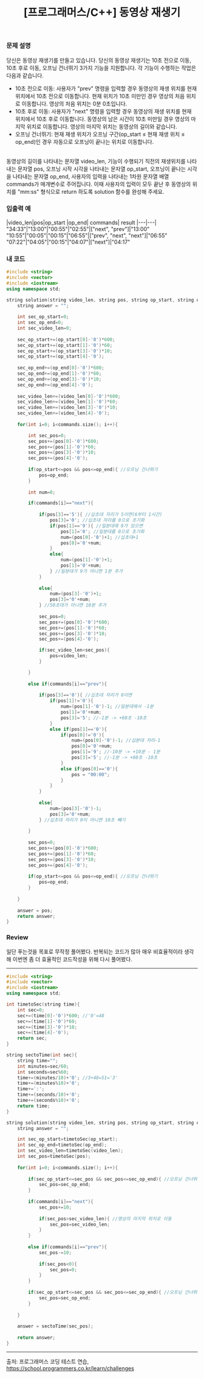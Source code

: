 ﻿---
#classes: wide
#toc: true
#toc_label: "My Table of Contents"
#toc_icon: "cog"
#layout: post
title: "[프로그래머스/C++] 동영상 재생기"
#date: "2024-10-03 00:00:00 +0900"
last_modified_at: "2024-10-03 00:00:00 +0900"
categories: 
    - Jekyll #["프로그래머스"]
#tags: ["cpp", "lv0"]
posts: 2017
---

### 문제 설명
당신은 동영상 재생기를 만들고 있습니다. 당신의 동영상 재생기는 10초 전으로 이동, 10초 후로 이동, 오프닝 건너뛰기 3가지 기능을 지원합니다. 각 기능이 수행하는 작업은 다음과 같습니다.

- 10초 전으로 이동: 사용자가 "prev" 명령을 입력할 경우 동영상의 재생 위치를 현재 위치에서 10초 전으로 이동합니다. 현재 위치가 10초 미만인 경우 영상의 처음 위치로 이동합니다. 영상의 처음 위치는 0분 0초입니다.
- 10초 후로 이동: 사용자가 "next" 명령을 입력할 경우 동영상의 재생 위치를 현재 위치에서 10초 후로 이동합니다. 동영상의 남은 시간이 10초 미만일 경우 영상의 마지막 위치로 이동합니다. 영상의 마지막 위치는 동영상의 길이와 같습니다.
- 오프닝 건너뛰기: 현재 재생 위치가 오프닝 구간(op_start ≤ 현재 재생 위치 ≤ op_end)인 경우 자동으로 오프닝이 끝나는 위치로 이동합니다.

<br/>동영상의 길이를 나타내는 문자열 video_len, 기능이 수행되기 직전의 재생위치를 나타내는 문자열 pos, 오프닝 시작 시각을 나타내는 문자열 op_start, 오프닝이 끝나는 시각을 나타내는 문자열 op_end, 사용자의 입력을 나타내는 1차원 문자열 배열 commands가 매개변수로 주어집니다. 이때 사용자의 입력이 모두 끝난 후 동영상의 위치를 "mm:ss" 형식으로 return 하도록 solution 함수를 완성해 주세요.

### 입출력 예

|video_len|pos|op_start	|op_end| commands|	result
|---|---|
"34:33"|"13:00"|"00:55"|"02:55"|["next", "prev"]|"13:00"
"10:55"|"00:05"|"00:15"|"06:55"|["prev", "next", "next"]|"06:55"
"07:22"|"04:05"|"00:15"|"04:07"|["next"]|"04:17"

### 내 코드

```c++
#include <string>
#include <vector>
#include <iostream>
using namespace std;

string solution(string video_len, string pos, string op_start, string op_end, vector<string> commands) {
    string answer = "";
    
    int sec_op_start=0;
    int sec_op_end=0;
    int sec_video_len=0;
    
    sec_op_start+=(op_start[0]-'0')*600;
    sec_op_start+=(op_start[1]-'0')*60;
    sec_op_start+=(op_start[3]-'0')*10;
    sec_op_start+=(op_start[4]-'0');
    
    sec_op_end+=(op_end[0]-'0')*600;
    sec_op_end+=(op_end[1]-'0')*60;
    sec_op_end+=(op_end[3]-'0')*10;
    sec_op_end+=(op_end[4]-'0');
    
    sec_video_len+=(video_len[0]-'0')*600;
    sec_video_len+=(video_len[1]-'0')*60;
    sec_video_len+=(video_len[3]-'0')*10;
    sec_video_len+=(video_len[4]-'0');
    
    for(int i=0; i<commands.size(); i++){

        int sec_pos=0;
        sec_pos+=(pos[0]-'0')*600;
        sec_pos+=(pos[1]-'0')*60;
        sec_pos+=(pos[3]-'0')*10;
        sec_pos+=(pos[4]-'0');
        
        if(op_start<=pos && pos<=op_end){ //오프닝 건너뛰기
            pos=op_end;
        }
        
        int num=0;

        if(commands[i]=="next"){
            
            if(pos[3]=='5'){ //십초대 자리가 5이면(6부터 1시간)
                pos[3]='0'; //십초대 자리를 0으로 초기화
                if(pos[1]=='9'){ //일분대에 9가 있으면
                    pos[1]='0'; //일분대를 0으로 초기화
                    num=(pos[0]-'0')+1; //십초대+1
                    pos[0]='0'+num;
                }
                else{
                    num=(pos[1]-'0')+1;
                    pos[1]='0'+num;
                } //일분대가 9가 아니면 1분 추가
            }
            
            else{
                num=(pos[3]-'0')+1;
                pos[3]='0'+num;
            } //50초대가 아니면 10분 추가
            
            sec_pos=0;
            sec_pos+=(pos[0]-'0')*600;
            sec_pos+=(pos[1]-'0')*60;
            sec_pos+=(pos[3]-'0')*10;
            sec_pos+=(pos[4]-'0');

            if(sec_video_len<sec_pos){
                pos=video_len;
            }

        }
        
        else if(commands[i]=="prev"){
            
            if(pos[3]=='0'){ //십초대 자리가 0이면
                if(pos[1]!='0'){
                    num=(pos[1]-'0')-1; //일분대에서 -1분
                    pos[1]='0'+num;
                    pos[3]='5'; //-1분 -> +60초 -10초
                }
                else if(pos[1]=='0'){
                    if(pos[0]!='0'){
                        num=(pos[0]-'0')-1; //십분대 자리-1
                        pos[0]='0'+num;
                        pos[1]='9'; //-10분 -> +10분 - 1분
                        pos[3]='5'; //-1분 -> +60초 -10초
                    }
                    else if(pos[0]=='0'){
                        pos = "00:00";
                    }
                }
            }
            
            else{
                num=(pos[3]-'0')-1;
                pos[3]='0'+num;
            } //십초대 자리가 0이 아니면 10초 빼기
            
        }
        
        sec_pos=0;
        sec_pos+=(pos[0]-'0')*600;
        sec_pos+=(pos[1]-'0')*60;
        sec_pos+=(pos[3]-'0')*10;
        sec_pos+=(pos[4]-'0');
        
        if(op_start<=pos && pos<=op_end){ //오프닝 건너뛰기
            pos=op_end;
        }
        
    }
    
    answer = pos;
    return answer;
}

```

### Review
일단 푸는것을 목표로 무작정 풀어봤다.
반복되는 코드가 많아 매우 비효율적이라 생각해 이번엔 좀 더 효율적인 코드작성을 위해 다시 풀어봤다. 

---

```c++
#include <string>
#include <vector>
#include <iostream>
using namespace std;

int timetoSec(string time){
    int sec=0;
    sec+=(time[0]-'0')*600; //'0'=48
    sec+=(time[1]-'0')*60;
    sec+=(time[3]-'0')*10;
    sec+=(time[4]-'0');
    return sec;
}

string sectoTime(int sec){
    string time="";
    int minutes=sec/60;
    int seconds=sec%60;
    time+=(minutes/10)+'0'; //3+48=51='3'
    time+=(minutes%10)+'0';
    time+=':';
    time+=(seconds/10)+'0';
    time+=(seconds%10)+'0';
    return time;
}

string solution(string video_len, string pos, string op_start, string op_end, vector<string> commands) {
    string answer = "";

    int sec_op_start=timetoSec(op_start);
    int sec_op_end=timetoSec(op_end);
    int sec_video_len=timetoSec(video_len);
    int sec_pos=timetoSec(pos);
    
    for(int i=0; i<commands.size(); i++){
        
        if(sec_op_start<=sec_pos && sec_pos<=sec_op_end){ //오프닝 건너뛰기
            sec_pos=sec_op_end;
        }
        
        if(commands[i]=="next"){
            sec_pos+=10;
            
            if(sec_pos>sec_video_len){ //영상의 마지막 위치로 이동
                sec_pos=sec_video_len;
            }
        }
        
        else if(commands[i]=="prev"){
            sec_pos-=10;      
            
            if(sec_pos<0){
                sec_pos=0;
            }
        }
        
        if(sec_op_start<=sec_pos && sec_pos<=sec_op_end){ //오프닝 건너뛰기
            sec_pos=sec_op_end;
        }
        
    }
    
    answer = sectoTime(sec_pos);
    
    return answer;
}
```
---
출처: 프로그래머스 코딩 테스트 연습, https://school.programmers.co.kr/learn/challenges